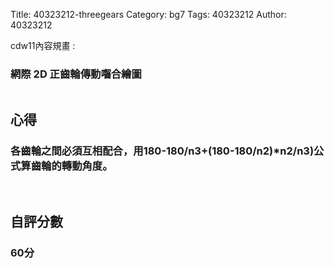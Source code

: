 Title: 40323212-threegears
Category: bg7
Tags: 40323212
Author: 40323212

cdw11內容規畫 :  
<!-- PELICAN_END_SUMMARY -->
<h3>網際 2D 正齒輪傳動囓合繪圖</h3>
<img src="">
<br/>
<h2>心得</h2>
<h3>各齒輪之間必須互相配合，用180-180/n3+(180-180/n2)*n2/n3)公式算齒輪的轉動角度。</h3>
<br/>
<h2>自評分數</h2>
<h3>60分</h3